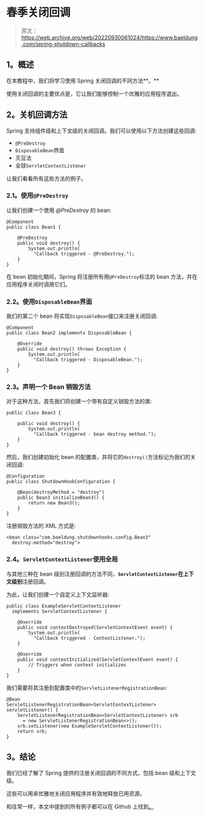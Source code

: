 # 春季关闭回调

> 原文：<https://web.archive.org/web/20220930061024/https://www.baeldung.com/spring-shutdown-callbacks>

## 1。概述

在本教程中，我们将学习使用 Spring 关闭回调的不同方法**。**

使用关闭回调的主要优点是，它让我们能够控制一个优雅的应用程序退出。

## 2。关机回调方法

Spring 支持组件级和上下文级的关闭回调。我们可以使用以下方法创建这些回调:

*   `@PreDestroy`
*   `DisposableBean`界面
*   灭豆法
*   全球`ServletContextListener`

让我们看看所有这些方法的例子。

### 2.1。使用`@PreDestroy`

让我们创建一个使用 *@PreDestroy* 的 bean:

```
@Component
public class Bean1 {

    @PreDestroy
    public void destroy() {
        System.out.println(
          "Callback triggered - @PreDestroy.");
    }
}
```

在 bean 初始化期间，Spring 将注册所有用`@PreDestroy`标注的 bean 方法，并在应用程序关闭时调用它们。

### 2.2。使用`DisposableBean`界面

我们的第二个 bean 将实现`DisposableBean`接口来注册关闭回调:

```
@Component
public class Bean2 implements DisposableBean {

    @Override
    public void destroy() throws Exception {
        System.out.println(
          "Callback triggered - DisposableBean.");
    }
}
```

### 2.3。声明一个 Bean 销毁方法

对于这种方法，首先我们将创建一个带有自定义销毁方法的类:

```
public class Bean3 {

    public void destroy() {
        System.out.println(
          "Callback triggered - bean destroy method.");
    }
}
```

然后，我们创建初始化 bean 的配置类，并将它的`destroy()`方法标记为我们的关闭回调:

```
@Configuration
public class ShutdownHookConfiguration {

    @Bean(destroyMethod = "destroy")
    public Bean3 initializeBean3() {
        return new Bean3();
    }
}
```

注册销毁方法的 XML 方式是:

```
<bean class="com.baeldung.shutdownhooks.config.Bean3"
  destroy-method="destroy">
```

### 2.4。`ServletContextListener`使用全局

与其他三种在 bean 级别注册回调的方法不同，**`ServletContextListener`在上下文级别**注册回调。

为此，让我们创建一个自定义上下文监听器:

```
public class ExampleServletContextListener
  implements ServletContextListener {

    @Override
    public void contextDestroyed(ServletContextEvent event) {
        System.out.println(
          "Callback triggered - ContextListener.");
    }

    @Override
    public void contextInitialized(ServletContextEvent event) {
        // Triggers when context initializes
    }
}
```

我们需要将其注册到配置类中的`ServletListenerRegistrationBean`:

```
@Bean
ServletListenerRegistrationBean<ServletContextListener> servletListener() {
    ServletListenerRegistrationBean<ServletContextListener> srb
      = new ServletListenerRegistrationBean<>();
    srb.setListener(new ExampleServletContextListener());
    return srb;
}
```

## 3。结论

我们已经了解了 Spring 提供的注册关闭回调的不同方式，包括 bean 级和上下文级。

这些可以用来优雅地关闭应用程序并有效地释放已用资源。

和往常一样，本文中提到的所有例子都可以在 Github 上找到[。](https://web.archive.org/web/20220524112612/https://github.com/eugenp/tutorials/tree/master/spring-boot-modules/spring-boot-deployment)